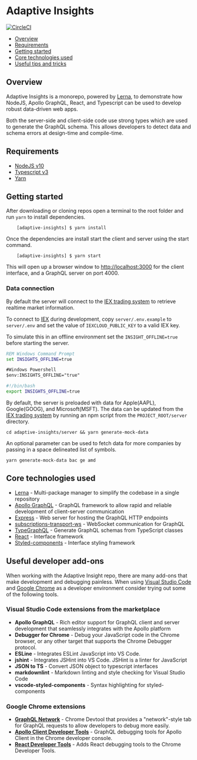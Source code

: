 # Adaptive Insights

[![CircleCI](https://circleci.com/gh/AdaptiveConsulting/adaptive-insights.svg?style=svg&circle-token=8dfbb24676c7e9d51bc4668cacec12d31104b0f6)](https://circleci.com/gh/AdaptiveConsulting/adaptive-insights)

- [Overview](#overview)
- [Requirements](#requirements)
- [Getting started](#getting-started)
- [Core technologies used](#core-technologies-used)
- [Useful tips and tricks](#useful-tips-and-tricks)

## Overview

Adaptive Insights is a monorepo, powered by [Lerna](https://github.com/lerna/lerna), to demonstrate how NodeJS, Apollo GraphQL, React, and Typescript can be used to develop robust data-driven web apps.

Both the server-side and client-side code use strong types which are used to generate the GraphQL schema. This allows developers to detect data and schema errors at design-time and compile-time.

## Requirements

- [NodeJS v10](https://nodejs.org/en/download/)
- [Typescript v3](https://www.npmjs.com/package/typescript)
- [Yarn](https://yarnpkg.com/en/docs/install)

## Getting started

After downloading or cloning repos open a terminal to the root folder and run `yarn` to install dependencies.

        [adaptive-insights] $ yarn install

Once the dependencies are install start the client and server using the start command.

        [adaptive-insights] $ yarn start

This will open up a browser window to [http://localhost:3000](http://localhost:3000) for the client interface, and a GraphQL server on port 4000.

### Data connection

By default the server will connect to the [IEX trading system](https://iexcloud.io/) to retrieve realtime market information.

To connect to [IEX](https://iexcloud.io/) during development, copy `server/.env.example` to `server/.env` and set the value of `IEXCLOUD_PUBLIC_KEY` to a valid IEX key.

To simulate this in an offline environment set the `INSIGHT_OFFLINE=true` before starting the server.

```cmd
REM Windows Command Prompt
set INSIGHTS_OFFLINE=true
```

```ps
#Windows Powershell
$env:INSIGHTS_OFFLINE="true"
```

```sh
#!/bin/bash
export INSIGHTS_OFFLINE=true
```

By default, the server is preloaded with data for Apple(AAPL), Google(GOOG), and Microsoft(MSFT). The data can be updated from the [IEX trading system](https://iexcloud.io/) by running an npm script from the `PROJECT_ROOT/server` directory.

```console
cd adaptive-insights/server && yarn generate-mock-data
```

An optional parameter can be used to fetch data for more companies by passing in a space delineated list of symbols.

```console
yarn generate-mock-data bac ge amd
```

## Core technologies used

- [Lerna](https://github.com/lerna/lerna) - Multi-package manager to simplify the codebase in a single repository
- [Apollo GraphQL](https://www.apollographql.com/) - GraphQL framework to allow rapid and reliable development of client-server communication
- [Express](https://expressjs.com/) - Web server for hosting the GraphQL HTTP endpoints
- [subscriptions-transport-ws](https://github.com/apollographql/subscriptions-transport-ws) - WebSocket communication for GraphQL
- [TypeGraphQL](https://typegraphql.ml/) - Generate GraphQL schemas from TypeScript classes
- [React](https://reactjs.org/) - Interface framework
- [Styled-components](https://www.styled-components.com/) - Interface styling framework

## Useful developer add-ons

When working with the Adaptive Insight repo, there are many add-ons that make development and debugging painless. When using [Visual Studio Code](https://code.visualstudio.com/) and [Google Chrome](https://www.google.com/chrome/) as a developer environment consider trying out some of the following tools.

### Visual Studio Code extensions from the marketplace

- **Apollo GraphQL** - Rich editor support for GraphQL client and server development that seamlessly integrates with the Apollo platform
- **Debugger for Chrome** - Debug your JavaScript code in the Chrome browser, or any other target that supports the Chrome Debugger protocol.
- **ESLine** - Integrates ESLint JavaScript into VS Code.
- **jshint** - Integrates JSHint into VS Code. JSHint is a linter for JavaScript
- **JSON to TS** - Convert JSON object to typescript interfaces
- **markdownlint** - Markdown linting and style checking for Visual Studio Code
- **vscode-styled-components** - Syntax highlighting for styled-components

### Google Chrome extensions

- [**GraphQL Network**](https://github.com/Ghirro/graphql-network) - Chrome Devtool that provides a "network"-style tab for GraphQL requests to allow developers to debug more easily.
- [**Apollo Client Developer Tools**](https://github.com/apollographql/apollo-client-devtools) - GraphQL debugging tools for Apollo Client in the Chrome developer console.
- [**React Developer Tools**](https://github.com/facebook/react-devtools) - Adds React debugging tools to the Chrome Developer Tools.
